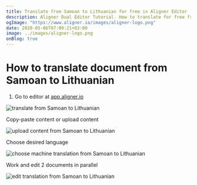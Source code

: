 ```yaml
---
title: Translate from Samoan to Lithuanian for free in Aligner Editor
description: Aligner Dual Editor Tutorial. How to translate for free from Samoan to Lithuanian. Aligner is multilingual document management platform. 
ogImage: "https://www.aligner.io/images/aligner-logo.png"
date: 2020-05-06T07:09:21+03:00
image: ../images/aligner-logo.png
onBlog: true
---
```


# How to translate document from Samoan to Lithuanian

1. Go to editor at [app.aligner.io](https://app.aligner.io "Aligner App web page")

![translate from Samoan to Lithuanian](../aligner-blank-editor.png "translate from Samoan to Lithuanian")

Copy-paste content or upload content

![upload content from Samoan to Lithuanian](../aligner-uploaded-document.png "upload content from Samoan to Lithuanian")

Choose desired language

![choose machine translation from Samoan to Lithuanian](../aligner-language-dropdown.png "choose machine translation from Samoan to Lithuanian")

Work and edit 2 documents in parallel

![edit translation from Samoan to Lithuanian](../aligner-double-sitded-editor.png "edit translation from Samoan to Lithuanian")

